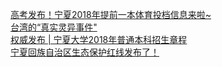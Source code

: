  
[高考发布！宁夏2018年提前一本体育投档信息来啦~](http://www.dianyue.me/archives/650/v0qe74000pkfg8se/)  
[台湾的“真实灵异事件&quot;](http://www.dianyue.me/archives/693/h5bu8pthycjyrp79/)  
[权威发布 | 宁夏大学2018年普通本科招生章程](http://www.dianyue.me/archives/777/3dsp5f2l0d5qgkg7/)  
[宁夏回族自治区生态保护红线发布了！](http://www.dianyue.me/archives/569/1u6g6su0ugzre01r/)
